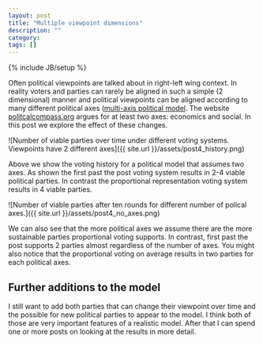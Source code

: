 ```yaml
---
layout: post
title: "Multiple viewpoint dimensions"
description: ""
category: 
tags: []
---
```

{% include JB/setup %}

Often political viewpoints are talked about in right-left wing context. In reality voters and parties can rarely be aligned in such a simple (2 dimensional) manner and political viewpoints can be aligned according to many different political axes ([multi-axis political model](http://en.wikipedia.org/wiki/Political_spectrum#Other_proposed_dimensions). The website [politcalcompass.org](http://www.politicalcompass.org/) argues for at least two axes: economics and social. In this post we explore the effect of these changes. 

![Number of viable parties over time under different voting systems. Viewpoints have 2 different axes]({{ site.url }}/assets/post4_history.png)

Above we show the voting history for a political model that assumes two axes. As shown the first past the post voting system results in 2-4 viable political parties. In contrast the proportional representation voting system results in 4 viable parties.

![Number of viable parties after ten rounds for different number of polical axes.]({{ site.url }}/assets/post4_no_axes.png)

We can also see that the more political axes we assume there are the more sustainable parties proportional voting supports. In contrast, first past the post supports 2 parties almost regardless of the number of axes. You might also notice that the proportional voting on average results in two parties for each political axes.

## Further additions to the model 

I still want to add both parties that can change their viewpoint over time and the possible for new political parties to appear to the model. I think both of those are very important features of a realistic model. After that I can spend one or more posts on looking at the results in more detail.
